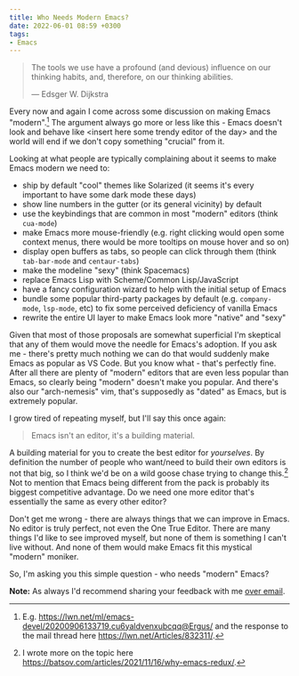 ```yaml
---
title: Who Needs Modern Emacs?
date: 2022-06-01 08:59 +0300
tags:
- Emacs
---
```


> The tools we use have a profound (and devious) influence on our thinking habits, and, therefore, on our thinking abilities.
>
> — Edsger W. Dijkstra

Every now and again I come across some discussion on making Emacs
"modern".[^1] The argument always go more or less like this - Emacs
doesn't look and behave like \<insert here some trendy editor of the day> and
the world will end if we don't copy something "crucial" from it.

Looking at what people are typically complaining about it seems to make Emacs modern we need to:

- ship by default "cool" themes like Solarized (it seems it's every important to have some dark mode these days)
- show line numbers in the gutter (or its general vicinity) by default
- use the keybindings that are common in most "modern" editors (think `cua-mode`)
- make Emacs more mouse-friendly (e.g. right clicking would open some context menus, there would be more tooltips on mouse hover and so on)
- display open buffers as tabs, so people can click through them (think `tab-bar-mode` and `centaur-tabs`)
- make the modeline "sexy" (think Spacemacs)
- replace Emacs Lisp with Scheme/Common Lisp/JavaScript
- have a fancy configuration wizard to help with the initial setup of Emacs
- bundle some popular third-party packages by default (e.g. `company-mode`, `lsp-mode`, etc) to fix some perceived deficiency of vanilla Emacs
- rewrite the entire UI layer to make Emacs look more "native" and "sexy"

Given that most of those proposals are somewhat superficial I'm skeptical that
any of them would move the needle for Emacs's adoption. If you ask me - there's
pretty much nothing we can do that would suddenly make Emacs as popular as VS Code.
But you know what - that's perfectly fine. After all there are plenty of "modern" editors that are even less popular than Emacs, so clearly being "modern" doesn't make you popular. And there's also our "arch-nemesis" vim, that's supposedly as "dated" as Emacs, but is extremely popular.

I grow tired of repeating myself, but I'll say this once again:

> Emacs isn't an editor, it's a building material.

A building material for you to create the best editor for _yourselves_. By definition the number of people who want/need to build their own editors is not that big, so I think we'd be on a wild goose chase trying to change this.[^2] Not to mention that Emacs being different from the pack is probably its biggest competitive advantage. Do we need one more editor that's essentially the same as every other editor?

Don't get me wrong - there are always things that we can improve in Emacs. No editor is truly perfect, not even the One True Editor. There are many things I'd like to see improved myself, but none of them is something I can't live without. And none of them would make Emacs fit this mystical "modern" moniker.

So, I'm asking you this simple question - who needs "modern" Emacs?

**Note:** As always I'd recommend sharing your feedback with me [over email](https://batsov.com/contact/#email).

[^1]: E.g. <https://lwn.net/ml/emacs-devel/20200906133719.cu6yaldvenxubcqq@Ergus/> and the response to the mail thread here <https://lwn.net/Articles/832311/>.
[^2]: I wrote more on the topic here <https://batsov.com/articles/2021/11/16/why-emacs-redux/>.
